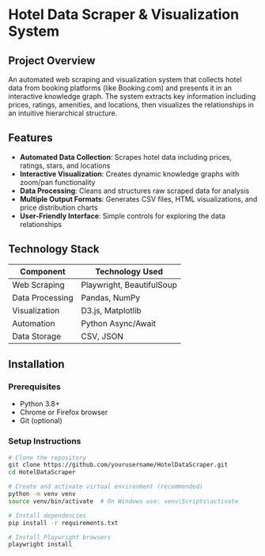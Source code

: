 # Hotel Data Scraper & Visualization System

## Project Overview
An automated web scraping and visualization system that collects hotel data from booking platforms (like Booking.com) and presents it in an interactive knowledge graph. The system extracts key information including prices, ratings, amenities, and locations, then visualizes the relationships in an intuitive hierarchical structure.

## Features
- **Automated Data Collection**: Scrapes hotel data including prices, ratings, stars, and locations
- **Interactive Visualization**: Creates dynamic knowledge graphs with zoom/pan functionality
- **Data Processing**: Cleans and structures raw scraped data for analysis
- **Multiple Output Formats**: Generates CSV files, HTML visualizations, and price distribution charts
- **User-Friendly Interface**: Simple controls for exploring the data relationships

## Technology Stack
| Component          | Technology Used               |
|--------------------|-------------------------------|
| Web Scraping       | Playwright, BeautifulSoup     |
| Data Processing    | Pandas, NumPy                 |
| Visualization      | D3.js, Matplotlib             |
| Automation         | Python Async/Await            |
| Data Storage       | CSV, JSON                     |

## Installation

### Prerequisites
- Python 3.8+
- Chrome or Firefox browser
- Git (optional)

### Setup Instructions
```bash
# Clone the repository
git clone https://github.com/yourusername/HotelDataScraper.git
cd HotelDataScraper

# Create and activate virtual environment (recommended)
python -m venv venv
source venv/bin/activate  # On Windows use: venv\Scripts\activate

# Install dependencies
pip install -r requirements.txt

# Install Playwright browsers
playwright install
